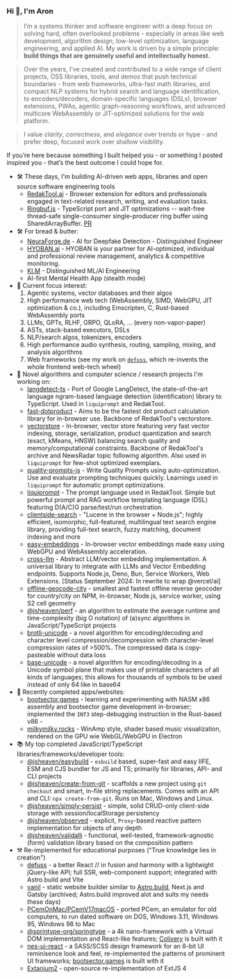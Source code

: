 ### Hi 👋, I'm Aron

> I’m a systems thinker and software engineer with a deep focus on solving hard, often overlooked problems - especially in areas like web development, algorithm design, low-level optimization, language engineering, and applied AI. My work is driven by a simple principle: **build things that are genuinely useful and intellectually honest.**

> Over the years, I’ve created and contributed to a wide range of client projects, OSS libraries, tools, and demos that push technical boundaries - from web frameworks, ultra-fast math libraries, and compact NLP systems for hybrid search and language identification, to encoders/decoders, domain-specific languages (DSLs), browser extensions, PWAs, agentic graph-reasoning workflows, and advanced multicore WebAssembly or JIT-optimized solutions for the web platform.

> I value *clarity*, *correctness*, and *elegance* over trends or hype - and prefer deep, focused work over shallow visibility.

If you’re here because something I built helped you - or something I posted inspired you - that’s the best outcome I could hope for.
 
- 🛠️ These days, I'm building AI-driven web apps, libraries and open source software engineering tools
    - [RedakTool.ai](https://github.com/kyr0/redaktool) - Browser extension for editors and professionals engaged in text-related research, writing, and evaluation tasks. 
    - [Ringbuf.js](https://github.com/padenot/ringbuf.js) - TypeScript port and JIT optimizations -- wait-free thread-safe single-consumer single-producer ring buffer using SharedArrayBuffer. [PR](https://github.com/padenot/ringbuf.js/pull/29)
- 🛠️ For bread & butter:
    - [NeuraForge.de](https://neuraforge.de) - AI for Deepfake Detection - Distinguished Engineer
    - [HYOBAN.ai](https://hyoban.ai) - HYOBAN is your partner for AI-optimized, individual and professional review management, analytics & competitive monitoring.
    - [KI.M](https://medien-bayern.de/ki-kompetenzzentrum-medien) - Distinguished ML/AI Engineering
    - AI-first Mental Health App (stealth mode)
- 🔬 Current focus interest: 
    1. Agentic systems, vector databases and their algos
    2. High performance web tech (WebAssembly, SIMD, WebGPU, JIT optimization & co.), including Emscripten, C, Rust-based WebAssembly ports 
    3. LLMs, GPTs, RLHF, GRPO, QLoRA, ... (every non-vapor-paper)
    4. ASTs, stack-based executors, DSLs
    5. NLP/search algos, tokenizers, encoders
    6. High performance audio synthesis, routing, sampling, mixing, and analysis algorithms
    7. Web frameworks (see my work on [`defuss`](https://github.com/kyr0/defuss), which re-invents the whole frontend web-tech wheel)
- 🔬 Novel algorithms and computer science / research projects I'm working on:
  - [langdetect-ts](https://github.com/kyr0/langdetect-ts) - Port of Google LangDetect, the state-of-the-art language ngram-based language detection (identification) library to TypeScript. Used in `liquiprompt` and RedakTool.
  - [fast-dotproduct](https://github.com/kyr0/fast-dotproduct) - Aims to be the fastest dot product calculation library for in-browser use. Backbone of RedakTool's vectorstore.
  - [vectorstore](https://github.com/kyr0/vectorstore/) - In-browser, vector store featuring very fast vector indexing, storage, serialization, product quantization and search (exact, kMeans, HNSW) balancing search quality and memory/computational constraints. Backbone of RedakTool's archive and NewsRadar topic following algorithm. Also used in `liquiprompt` for few-shot optimized exemplars.
  - [quality-prompts-js](https://github.com/kyr0/quality-prompts-js) - Write Quality Prompts using auto-optimization. Use and evaluate prompting techniques quickly. Learnings used in `liquiprompt` for automatic prompt optimizations.
  - [liquiprompt](https://github.com/kyr0/liquiprompt) - The prompt language used in RedakTool. Simple but powerful prompt and RAG workflow templating language (DSL) featuring D(A/C)G parse/test/run orchestration.
  - [clientside-search](https://github.com/kyr0/clientside-search) - "Lucene in the browser + Node.js"; highly efficient, isomorphic, full-featured, multilingual text search engine library, providing full-text search, fuzzy matching, document indexing and more
  - [easy-embeddings](https://github.com/kyr0/easy-embeddings) - In-browser vector embeddings made easy using WebGPU and WebAssembly acceleration. 
  - [cross-llm](https://github.com/kyr0/cross-llm) - Abstract LLM/vector embedding implementation. A universal library to integrate with LLMs and Vector Embedding endpoints. Supports Node.js, Deno, Bun, Service Workers, Web Extensions. [Status September 2024: In rewrite to wrap @vercel/ai]
  - [offline-geocode-city](https://github.com/kyr0/offline-geocode-city) - smallest and fastest offline reverse geocoder for country/city on NPM, in-browser, Node.js, service worker, using S2 cell geometry
  - [@jsheaven/perf](https://github.com/jsheaven/perf) - an algorithm to estimate the average runtime and time-complexity (big O notation) of (a)sync algorithms in JavaScript/TypeScript projects
  - [brotli-unicode](https://github.com/kyr0/brotli-unicode) - a novel algorithm for encoding/decoding and character level compression/decompression with character-level compression rates of >500%. The compressed data is copy-pasteable without data loss
  - [base-unicode](https://github.com/kyr0/base-unicode) - a novel algorithm for encoding/decoding in a Unicode symbol plane that makes use of printable characters of all kinds of languages; this allows for thousands of symbols to be used instead of only 64 like in base64
- 🌟 Recently completed apps/websites:
  - [bootsector.games](https://bootsector.games) - learning and experimenting with NASM x86 assembly and bootsector game development in-browser; implemented the `INT3` step-debugging instruction in the Rust-based v86   - 
  - [milkymilky.rocks](https://milkymilky.rocks) - WinAmp style, shader based music visualization, rendered on the GPU wie WebGL/WebGPU in Electron
- 📚 My top completed JavaScript/TypeScript libraries/frameworks/developer tools:
  - [@jsheaven/easybuild](https://github.com/jsheaven/easybuild) - `esbuild` based, super-fast and easy IIFE, ESM and CJS bundler for JS and TS; primarily for libraries, API- and CLI projects
  - [@jsheaven/create-from-git](https://github.com/jsheaven/create-from-git) - scaffolds a new project using `git checkout` and smart, in-file string replacements. Comes with an API and CLI: `npx create-from-git`. Runs on Mac, Windows and Linux.
  - [@jsheaven/simply-persist](https://github.com/jsheaven/simply-persist) - simple, solid CRUD-only client-side storage with session/localStorage persistency
  - [@jsheaven/observed](https://github.com/jsheaven/observed) - explicit, `Proxy`-based reactive pattern implementation for objects of any depth
  - [@jsheaven/validalli](https://github.com/jsheaven/validalli) - functional, well-tested, framework-agnostic (form) validation library based on the composition pattern
- ⚒️ Re-implemented for educational purposes ("True knowledge lies in creation")
  - [defuss](https://github.com/kyr0/defuss) - a better React // in fusion and harmony with a lightwight jQuery-like API; full SSR, web-component support; integrated with Astro.build and Vite
  - [vanil](https://github.com/kyr0/vanil) - static website builder similar to [Astro.build](https://astro.build), Next.js and Gatsby (archived; Astro.build improved alot and suits my needs these days)
  - [PCemOnMac/PCemV17macOS](https://github.com/PCemOnMac/PCemV17macOS) - ported PCem, an emulator for old computers, to run dated software on DOS, Windows 3.11, Windows 95, Windows 98 to Mac  
  - [@sprintype-org/springtype](https://github.com/springtype-org/springtype) - a 4k nano-framework with a Virtual DOM implementation and React-like features; [Colivery](https://github.com/colivery) is built with it
  - [nes-ui-react](https://github.com/kyr0/nes-ui-react) - a SASS/SCSS design framework for an 8-bit UI reminisence look and feel, re-implemented the patterns of prominent UI frameworks; [bootsector.games](https://bootsector.games) is built with it
  - [Extanium2](https://github.com/kyr0/Extanium2) - open-source re-implementation of ExtJS 4 
